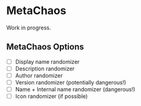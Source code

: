 # MetaChaos

Work in progress.

## MetaChaos Options
- [ ] Display name randomizer
- [ ] Description randomizer
- [ ] Author randomizer
- [ ] Version randomizer (potentially dangerous!)
- [ ] Name + Internal name randomizer (dangerous!)
- [ ] Icon randomizer (if possible)
